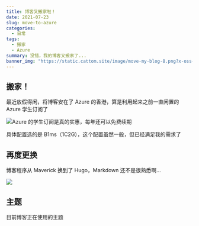 ```yaml
---
title: 博客又搬家啦！
date: 2021-07-23
slug: move-to-azure
categories:
  - 日常
tags:
  - 搬家
  - Azure
summary: 没错，我的博客又搬家了...
banner_img: "https://static.cattom.site/image/move-my-blog-8.png?x-oss-process=style/webp"
---
```


## 搬家！
最近放假得闲，将博客安在了 Azure 的香港，算是利用起来之前一直闲置的 Azure 学生订阅了

![Azure 的学生订阅是真的实惠，每年还可以免费续期](https://static.cattom.site/image/move-to-azure-1.png?x-oss-process=style/blog)

具体配置选的是 B1ms（1C2G），这个配置虽然一般，但已经满足我的需求了

## 再度更换
博客程序从 Maverick 换到了 Hugo，Markdown 还不是很熟悉啊...

![](https://static.cattom.site/image/move-to-azure-2.jpg?x-oss-process=style/webp)

## 主题
目前博客正在使用的主题

<div class="github-card" data-github="HEIGE-PCloud/DoIt" data-width="400" data-height="180" data-theme="default"></div>
<script src="//cdn.jsdelivr.net/github-cards/latest/widget.js"></script>